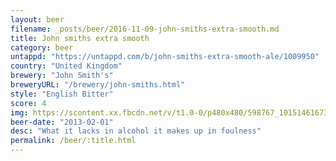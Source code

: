 ```yaml
---
layout: beer
filename: _posts/beer/2016-11-09-john-smiths-extra-smooth.md
title: John smiths extra smooth
category: beer
untappd: "https://untappd.com/b/john-smiths-extra-smooth-ale/1009950"
country: "United Kingdom"
brewery: "John Smith's"
breweryURL: "/brewery/john-smiths.html"
style: "English Bitter"
score: 4
img: https://scontent.xx.fbcdn.net/v/t1.0-0/p480x480/598767_10151461673913745_877248330_n.jpg?_nc_cat=104&oh=45e7a467cbe73655178defeb6850bda9&oe=5C188664
beer-date: "2013-02-01"
desc: "What it lacks in alcohol it makes up in foulness"
permalink: /beer/:title.html
---
```


